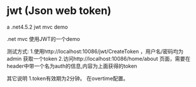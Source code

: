 # jwt (Json web token)
a .net4.5.2  jwt  mvc demo 


.net mvc 使用JWT的一个demo

测试方式:
1.使用http://localhost:10086/jwt/CreateToken ，用户名/密码均为admin 获取一个token
2.访问http://localhost:10086/home/about 页面，需要在header中带一个名为auth的信息,内容为上面获得的token

其它说明 
1.token有效期为2分钟。  在overtime配置。
